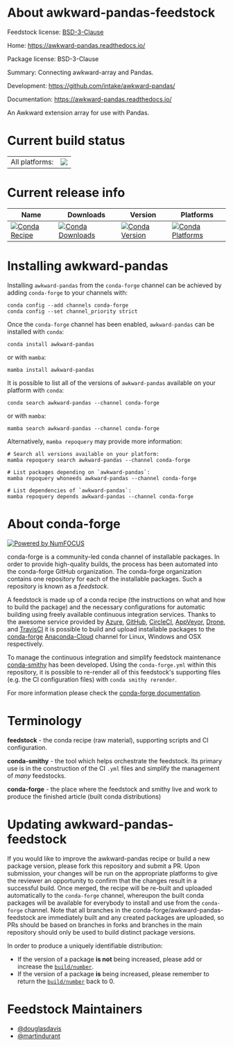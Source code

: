 About awkward-pandas-feedstock
==============================

Feedstock license: [BSD-3-Clause](https://github.com/conda-forge/awkward-pandas-feedstock/blob/main/LICENSE.txt)

Home: https://awkward-pandas.readthedocs.io/

Package license: BSD-3-Clause

Summary: Connecting awkward-array and Pandas.

Development: https://github.com/intake/awkward-pandas/

Documentation: https://awkward-pandas.readthedocs.io/

An Awkward extension array for use with Pandas.


Current build status
====================


<table><tr><td>All platforms:</td>
    <td>
      <a href="https://dev.azure.com/conda-forge/feedstock-builds/_build/latest?definitionId=20123&branchName=main">
        <img src="https://dev.azure.com/conda-forge/feedstock-builds/_apis/build/status/awkward-pandas-feedstock?branchName=main">
      </a>
    </td>
  </tr>
</table>

Current release info
====================

| Name | Downloads | Version | Platforms |
| --- | --- | --- | --- |
| [![Conda Recipe](https://img.shields.io/badge/recipe-awkward--pandas-green.svg)](https://anaconda.org/conda-forge/awkward-pandas) | [![Conda Downloads](https://img.shields.io/conda/dn/conda-forge/awkward-pandas.svg)](https://anaconda.org/conda-forge/awkward-pandas) | [![Conda Version](https://img.shields.io/conda/vn/conda-forge/awkward-pandas.svg)](https://anaconda.org/conda-forge/awkward-pandas) | [![Conda Platforms](https://img.shields.io/conda/pn/conda-forge/awkward-pandas.svg)](https://anaconda.org/conda-forge/awkward-pandas) |

Installing awkward-pandas
=========================

Installing `awkward-pandas` from the `conda-forge` channel can be achieved by adding `conda-forge` to your channels with:

```
conda config --add channels conda-forge
conda config --set channel_priority strict
```

Once the `conda-forge` channel has been enabled, `awkward-pandas` can be installed with `conda`:

```
conda install awkward-pandas
```

or with `mamba`:

```
mamba install awkward-pandas
```

It is possible to list all of the versions of `awkward-pandas` available on your platform with `conda`:

```
conda search awkward-pandas --channel conda-forge
```

or with `mamba`:

```
mamba search awkward-pandas --channel conda-forge
```

Alternatively, `mamba repoquery` may provide more information:

```
# Search all versions available on your platform:
mamba repoquery search awkward-pandas --channel conda-forge

# List packages depending on `awkward-pandas`:
mamba repoquery whoneeds awkward-pandas --channel conda-forge

# List dependencies of `awkward-pandas`:
mamba repoquery depends awkward-pandas --channel conda-forge
```


About conda-forge
=================

[![Powered by
NumFOCUS](https://img.shields.io/badge/powered%20by-NumFOCUS-orange.svg?style=flat&colorA=E1523D&colorB=007D8A)](https://numfocus.org)

conda-forge is a community-led conda channel of installable packages.
In order to provide high-quality builds, the process has been automated into the
conda-forge GitHub organization. The conda-forge organization contains one repository
for each of the installable packages. Such a repository is known as a *feedstock*.

A feedstock is made up of a conda recipe (the instructions on what and how to build
the package) and the necessary configurations for automatic building using freely
available continuous integration services. Thanks to the awesome service provided by
[Azure](https://azure.microsoft.com/en-us/services/devops/), [GitHub](https://github.com/),
[CircleCI](https://circleci.com/), [AppVeyor](https://www.appveyor.com/),
[Drone](https://cloud.drone.io/welcome), and [TravisCI](https://travis-ci.com/)
it is possible to build and upload installable packages to the
[conda-forge](https://anaconda.org/conda-forge) [Anaconda-Cloud](https://anaconda.org/)
channel for Linux, Windows and OSX respectively.

To manage the continuous integration and simplify feedstock maintenance
[conda-smithy](https://github.com/conda-forge/conda-smithy) has been developed.
Using the ``conda-forge.yml`` within this repository, it is possible to re-render all of
this feedstock's supporting files (e.g. the CI configuration files) with ``conda smithy rerender``.

For more information please check the [conda-forge documentation](https://conda-forge.org/docs/).

Terminology
===========

**feedstock** - the conda recipe (raw material), supporting scripts and CI configuration.

**conda-smithy** - the tool which helps orchestrate the feedstock.
                   Its primary use is in the construction of the CI ``.yml`` files
                   and simplify the management of *many* feedstocks.

**conda-forge** - the place where the feedstock and smithy live and work to
                  produce the finished article (built conda distributions)


Updating awkward-pandas-feedstock
=================================

If you would like to improve the awkward-pandas recipe or build a new
package version, please fork this repository and submit a PR. Upon submission,
your changes will be run on the appropriate platforms to give the reviewer an
opportunity to confirm that the changes result in a successful build. Once
merged, the recipe will be re-built and uploaded automatically to the
`conda-forge` channel, whereupon the built conda packages will be available for
everybody to install and use from the `conda-forge` channel.
Note that all branches in the conda-forge/awkward-pandas-feedstock are
immediately built and any created packages are uploaded, so PRs should be based
on branches in forks and branches in the main repository should only be used to
build distinct package versions.

In order to produce a uniquely identifiable distribution:
 * If the version of a package **is not** being increased, please add or increase
   the [``build/number``](https://docs.conda.io/projects/conda-build/en/latest/resources/define-metadata.html#build-number-and-string).
 * If the version of a package **is** being increased, please remember to return
   the [``build/number``](https://docs.conda.io/projects/conda-build/en/latest/resources/define-metadata.html#build-number-and-string)
   back to 0.

Feedstock Maintainers
=====================

* [@douglasdavis](https://github.com/douglasdavis/)
* [@martindurant](https://github.com/martindurant/)

